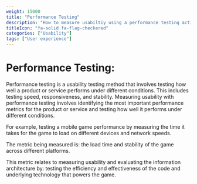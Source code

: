 ```yaml
---
weight: 15000
title: "Performance Testing"
description: "How to measure usabiltiy using a performance testing activity"
titleIcon: "fa-solid fa-flag-checkered"
categories: ["Usability"]
tags: ["User experience"]
---
```

# Performance Testing: 
Performance testing is a usability testing method that involves testing how well a product or service performs under different conditions. This includes testing speed, responsiveness, and stability. Measuring usability with performance testing involves identifying the most important performance metrics for the product or service and testing how well it performs under different conditions.

For example, testing a mobile game performance by measuring the time it takes for the game to load on different devices and network speeds.

The metric being measured is: the load time and stability of the game across different platforms.

This metric relates to measuring usability and evaluating the information architecture by: testing the efficiency and effectiveness of the code and underlying technology that powers the game.

